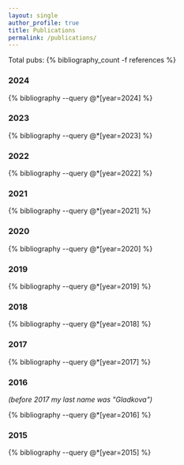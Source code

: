 ```yaml
---
layout: single
author_profile: true
title: Publications
permalink: /publications/
---
```


Total pubs: {% bibliography_count -f references %}

### 2024

{% bibliography --query @*[year=2024] %}

### 2023

{% bibliography --query @*[year=2023] %}

### 2022

{% bibliography --query @*[year=2022] %}

### 2021

{% bibliography --query @*[year=2021] %}

### 2020

{% bibliography --query @*[year=2020] %}

### 2019

{% bibliography --query @*[year=2019] %}

### 2018

{% bibliography --query @*[year=2018] %}

### 2017

{% bibliography --query @*[year=2017] %}

### 2016

*(before 2017 my last name was "Gladkova")*

{% bibliography --query @*[year=2016] %}

### 2015

{% bibliography --query @*[year=2015] %}